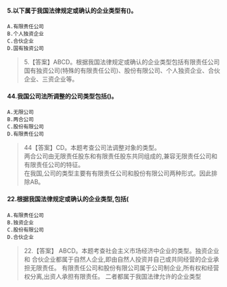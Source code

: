#### 5.以下属于我国法律规定或确认的企业类型有()。
    A.有限责任公司
    B.个人独资企业
    C.合伙企业
    D.国有独资公司
>   5.【答案】ABCD。根据我国法律规定或确认的企业类型包括有限责任公司
    国有独资公司(特殊的有限责任公司)、股份有限公司、个人独资企业、合伙企业、三资企业等。

#### 44.我国公司法所调整的公司类型包括()。
    A.无限公司
    B.两合公司
    C.股份有限公司
    D.有限责任公司
>   44【答案】CD。本题考查公司法调整对象的类型。    
两合公司由无限责任股东和有限责任股东共同组成的,兼容无限责任公司和有限责任公司的特征。    
在我国,公司的类型主要有有限责任公司和股份有限公司两种形式。因此排除AB。    


#### 22.根据我国法律规定或确认的企业类型,包括(
    A.有限责任公司
    B.独资企业
    C.股份有限公司
    D.合伙企业
>   22.【答案】 ABCD。本题考查社会主义市场经济中企业的类型。独资企业和
    合伙企业都属于自然人企业,即由自然人投资并自己或共同经营的企业承担无限责任。
    有限责任公司和股份有限公司属于公司制企业,所有权和经营权分离,出资人承担有限责任。
    二者都属于我国法律允许的企业类型






















    